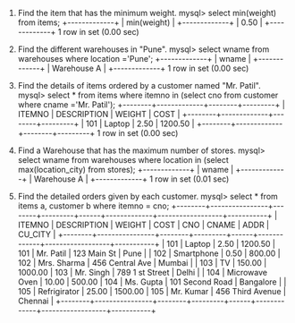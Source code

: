1. Find the item that has the minimum weight.
mysql> select min(weight) from items;
+-------------+
| min(weight) |
+-------------+
|        0.50 |
+-------------+
1 row in set (0.00 sec)

2. Find the different warehouses in "Pune".
mysql> select wname from warehouses where location ='Pune';
+-------------+
| wname       |
+-------------+
| Warehouse A |
+-------------+
1 row in set (0.00 sec)

3. Find the details of items ordered by a customer named "Mr. Patil".
mysql> select * from items where itemno in (select cno from customer where cname ='Mr. Patil');
+--------+-------------+--------+---------+
| ITEMNO | DESCRIPTION | WEIGHT | COST    |
+--------+-------------+--------+---------+
|    101 | Laptop      |   2.50 | 1200.50 |
+--------+-------------+--------+---------+
1 row in set (0.00 sec)

4. Find a Warehouse that has the maximum number of stores.
mysql> select wname from warehouses where location in (select max(location_city) from stores);
+-------------+
| wname       |
+-------------+
| Warehouse A |
+-------------+
1 row in set (0.01 sec)

5. Find the detailed orders given by each customer.
mysql> select * from items a, customer b where itemno = cno;
+--------+----------------+--------+---------+------+-------------+------------------+-----------+
| ITEMNO | DESCRIPTION    | WEIGHT | COST    | CNO  | CNAME       | ADDR             | CU_CITY   |
+--------+----------------+--------+---------+------+-------------+------------------+-----------+
|    101 | Laptop         |   2.50 | 1200.50 |  101 | Mr. Patil   | 123 Main St      | Pune      |
|    102 | Smartphone     |   0.50 |  800.00 |  102 | Mrs. Sharma | 456 Central Ave  | Mumbai    |
|    103 | TV             | 150.00 | 1000.00 |  103 | Mr. Singh   | 789 1 st Street  | Delhi     |
|    104 | Microwave Oven |  10.00 |  500.00 |  104 | Ms. Gupta   | 101 Second Road  | Bangalore |
|    105 | Refrigirator   |  25.00 | 1500.00 |  105 | Mr. Kumar   | 456 Third Avenue | Chennai   |
+--------+----------------+--------+---------+------+-------------+------------------+-----------+